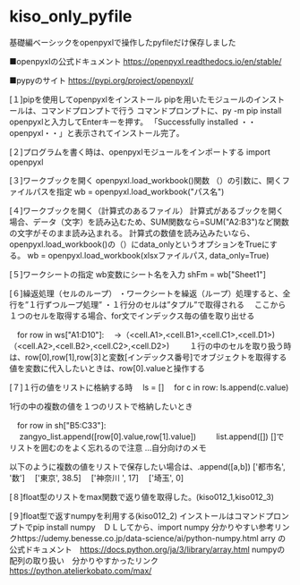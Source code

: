 # kiso_only_pyfile
基礎編ベーシックをopenpyxlで操作したpyfileだけ保存しました

■openpyxlの公式ドキュメント
https://openpyxl.readthedocs.io/en/stable/

■pypyのサイト
https://pypi.org/project/openpyxl/

[１]pipを使用してopenpyxlをインストール
pipを用いたモジュールのインストールは、コマンドプロンプトで行う
コマンドプロンプトに、py -m pip install openpyxlと入力してEnterキーを押す。
「Successfully installed ・・ openpyxl・・」と表示されてインストール完了。

[２]プログラムを書く時は、openpyxlモジュールをインポートする
import openpyxl

[３]ワークブックを開く
openpyxl.load_workbook()関数 （）の引数に、開くファイルパスを指定
wb = openpyxl.load_workbook("パス名")

[４]ワークブックを開く（計算式のあるファイル）
計算式があるブックを開く場合、データ（文字）を読み込むため、SUM関数なら=SUM("A2:B3")など関数の文字がそのまま読み込まれる。
計算式の数値を読み込みたいなら、openpyxl.load_workbook()の（）にdata_onlyというオプションをTrueにする。
wb = openpyxl.load_workbook(xlsxファイルパス, data_only=True)

[５]ワークシートの指定
wb変数にシート名を入力
shFm = wb["Sheet1"]

[６]繰返処理（セルのループ）
・ワークシートを繰返（ループ）処理すると、全行を”１行ずつループ処理”
・１行分のセルは”タプル”で取得される
　ここから１つのセルを取得する場合、for文でインデックス毎の値を取り出せる

　for row in ws["A1:D10"]:
　→（<cell.A1>,<cell.B1>,<cell.C1>,<cell.D1>)
   （<cell.A2>,<cell.B2>,<cell.C2>,<cell.D2>)
　　
 １行の中のセルを取り扱う時は、row[0],row[1],row[3]と変数[インデックス番号]でオブジェクトを取得する
 値を変数に代入したいときは、row[0].valueと操作する

[７]１行の値をリストに格納する時
　ls = []
　for c in row:
      ls.append(c.value)

  1行の中の複数の値を１つのリストで格納したいとき

　for row in sh["B5:C33"]:
  　  zangyo_list.append([row[0].value,row[1].value])
 　　
  list.append([]) []でリストを囲むのをよく忘れるので注意 …自分向けのメモ
  
  以下のように複数の値をリストで保存したい場合は、.append([a,b])
    ['都市名', '数']
　['東京', 38.5]
　['神奈川 ', 17]
　['埼玉', 0]

[８]float型のリストをmax関数で返り値を取得した。(kiso012_1,kiso012_3)


[９]float型で返すnumpyを利用する(kiso012_2)
インストールはコマンドプロンプトでpip install numpy　ＤＬしてから、import numpy
分かりやすい参考リンクhttps://udemy.benesse.co.jp/data-science/ai/python-numpy.html
arry の公式ドキュメント　https://docs.python.org/ja/3/library/array.html
numpyの配列の取り扱い　分かりやすかったリンク　https://python.atelierkobato.com/max/






